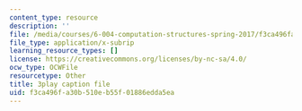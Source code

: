 ```yaml
---
content_type: resource
description: ''
file: /media/courses/6-004-computation-structures-spring-2017/f3ca496fa30b510eb55f01886edda5ea_wP-ODG_e1i0.vtt
file_type: application/x-subrip
learning_resource_types: []
license: https://creativecommons.org/licenses/by-nc-sa/4.0/
ocw_type: OCWFile
resourcetype: Other
title: 3play caption file
uid: f3ca496f-a30b-510e-b55f-01886edda5ea
---
```

